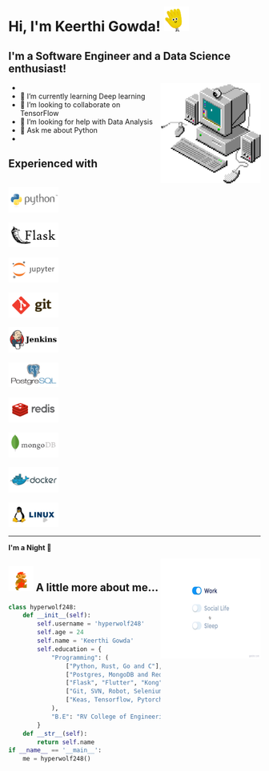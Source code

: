 # Hi, I'm Keerthi Gowda! <img src="wave.gif" width="50px"/>

## I'm a Software Engineer and a Data Science enthusiast!

<img align="right" width="200" height="200" src="comp.gif">

-
- 🌱 I’m currently learning Deep learning
- 👯 I’m looking to collaborate on TensorFlow
- 🤔 I’m looking for help with Data Analysis
- 💬 Ask me about Python
-

## Experienced with 
<p align="center" >
    
<code> <img height="50" src="https://github.com/hyperwolf248/-/blob/main/resource/python-icon.svg"> </code>
<code> <img height="50" src="https://github.com/hyperwolf248/-/blob/main/resource/flask.svg"> </code>
<code> <img height="50" src="https://github.com/hyperwolf248/-/blob/main/resource/jp.svg"> </code>
<code> <img height="50" src="https://github.com/hyperwolf248/-/blob/main/resource/git.svg"> </code>
<code> <img height="50" src="https://github.com/hyperwolf248/-/blob/main/resource/jenkins.svg"> </code>
<code> <img height="50" src="https://github.com/hyperwolf248/-/blob/main/resource/other/postgresql-ar21.svg"> </code>
<code> <img height="50" src="https://github.com/hyperwolf248/-/blob/main/resource/other/redis-ar21.svg"> </code>
<code> <img height="50" src="https://github.com/hyperwolf248/-/blob/main/resource/other/mongodb-ar21.svg"> </code>
<code> <img height="50" src="https://github.com/hyperwolf248/-/blob/main/resource/docker-ar21.svg"> </code>
<code> <img height="50" src="https://github.com/hyperwolf248/-/blob/main/resource/linux-ar21.svg"> </code>

<hr>

**I'm a Night 🦉** 

<p>
    <img align="right" width="200" height="200" src="life_balance.gif">
</p>



## <img src="mario.gif" width="50px"/> A little more about me...

```py
class hyperwolf248:
    def __init__(self):
        self.username = 'hyperwolf248'
        self.age = 24
        self.name = 'Keerthi Gowda'
        self.education = {
            "Programming": (
                ["Python, Rust, Go and C"],
                ["Postgres, MongoDB and Redis"],
                ["Flask", "Flutter", "Kong", "Keycloak", "Clerk"],
                ["Git, SVN, Robot, Selenium & TestNG"],
                ["Keas, Tensorflow, Pytorch and HuggingFace]
            ),
            "B.E": "RV College of Engineering",
        }
    def __str__(self):
        return self.name
if __name__ == '__main__':
    me = hyperwolf248()
```
